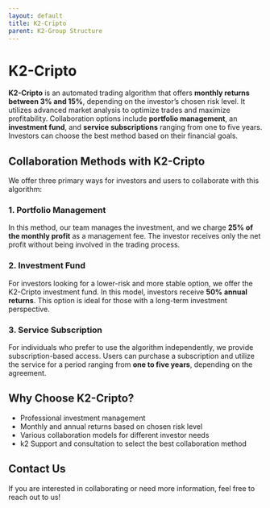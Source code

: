 ```yaml
---
layout: default
title: K2-Cripto
parent: K2-Group Structure
---
```


# K2-Cripto
**K2-Cripto** is an automated trading algorithm that offers **monthly returns between 3% and 15%**, depending on the investor’s chosen risk level. It utilizes advanced market analysis to optimize trades and maximize profitability. Collaboration options include **portfolio management**, an **investment fund**, and **service subscriptions** ranging from one to five years. Investors can choose the best method based on their financial goals.

## Collaboration Methods with K2-Cripto
We offer three primary ways for investors and users to collaborate with this algorithm:

### 1. Portfolio Management
In this method, our team manages the investment, and we charge **25% of the monthly profit** as a management fee. The investor receives only the net profit without being involved in the trading process.

### 2. Investment Fund
For investors looking for a lower-risk and more stable option, we offer the K2-Cripto investment fund. In this model, investors receive **50% annual returns**. This option is ideal for those with a long-term investment perspective.

### 3. Service Subscription
For individuals who prefer to use the algorithm independently, we provide subscription-based access. Users can purchase a subscription and utilize the service for a period ranging from **one to five years**, depending on the agreement.

## Why Choose K2-Cripto?

- Professional investment management
- Monthly and annual returns based on chosen risk level
- Various collaboration models for different investor needs
- k2 Support and consultation to select the best collaboration method

## Contact Us
If you are interested in collaborating or need more information, feel free to reach out to us!

